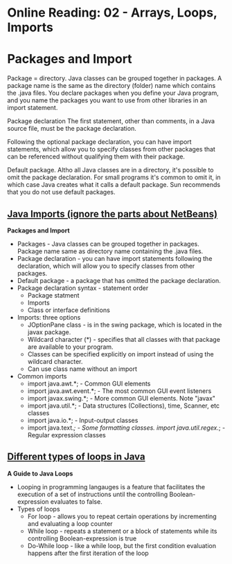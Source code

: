 # Online Reading: 02 - Arrays, Loops, Imports

# Packages and Import
Package = directory. Java classes can be grouped together in packages. A package name is the same as the directory (folder) name which contains the .java files. You declare packages when you define your Java program, and you name the packages you want to use from other libraries in an import statement.

Package declaration
The first statement, other than comments, in a Java source file, must be the package declaration.

Following the optional package declaration, you can have import statements, which allow you to specify classes from other packages that can be referenced without qualifying them with their package.

Default package. Altho all Java classes are in a directory, it's possible to omit the package declaration. For small programs it's common to omit it, in which case Java creates what it calls a default package. Sun recommends that you do not use default packages.

## [Java Imports (ignore the parts about NetBeans)](https://perso.ensta-paris.fr/~diam/java/online/notes-java/language/10basics/import.html)

**Packages and Import**
* Packages - Java classes can be grouped together in packages. Package name same as directory name containing the .java files.
* Package declaration - you can have import statements following the declaration, which will allow you to specify classes from other packages.
* Default package - a package that has omitted the package declaration.
* Package declaration syntax - statement order
  - Package statment
  - Imports
  - Class or interface definitions
* Imports: three options
  - JOptionPane class - is in the swing package, which is located in the javax package.
  - Wildcard character (*) - specifies that all classes with that package are available to your program.
  - Classes can be specified explicitly on import instead of using the wildcard character.
  - Can use class name without an import
* Common imports
  - import java.awt.*; -	Common GUI elements
  - import java.awt.event.*; -	The most common GUI event listeners
  - import javax.swing.*; - More common GUI elements. Note "javax"
  - import java.util.*; -	Data structures (Collections), time, Scanner, etc classes
  - import java.io.*; -	Input-output classes
  - import java.text.*; -	Some formatting classes.
import java.util.regex.*;	- Regular expression classes

## [Different types of loops in Java](https://www.baeldung.com/java-loops)

**A Guide to Java Loops**
* Looping in programming langauges is a feature that facilitates the execution of a set of instructions until the controlling Boolean-expression evaluates to false.
* Types of loops
  - For loop - allows you to repeat certain operations by incrementing and evaluating a loop counter
  - While loop - repeats a statement or a block of statements while its controlling Boolean-expression is true
  - Do-While loop - like a while loop, but the first condition evaluation happens after the first iteration of the loop